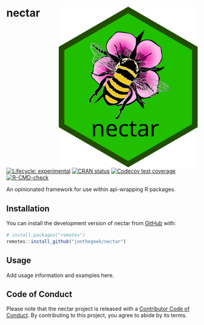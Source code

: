 
<!-- README.md is generated from README.Rmd. Please edit that file -->

# nectar <a href="https://jonthegeek.github.io/nectar/"><img src="man/figures/logo.svg" align="right" height="424" /></a>

<!-- badges: start -->

[![Lifecycle:
experimental](https://img.shields.io/badge/lifecycle-experimental-orange.svg)](https://lifecycle.r-lib.org/articles/stages.html#experimental)
[![CRAN
status](https://www.r-pkg.org/badges/version/nectar)](https://CRAN.R-project.org/package=nectar)
[![Codecov test
coverage](https://codecov.io/gh/jonthegeek/nectar/branch/main/graph/badge.svg)](https://app.codecov.io/gh/jonthegeek/nectar?branch=main)
[![R-CMD-check](https://github.com/jonthegeek/nectar/actions/workflows/R-CMD-check.yaml/badge.svg)](https://github.com/jonthegeek/nectar/actions/workflows/R-CMD-check.yaml)
<!-- badges: end -->

An opinionated framework for use within api-wrapping R packages.

## Installation

You can install the development version of nectar from
[GitHub](https://github.com/) with:

``` r
# install.packages("remotes")
remotes::install_github("jonthegeek/nectar")
```

## Usage

Add usage information and examples here.

## Code of Conduct

Please note that the nectar project is released with a [Contributor Code
of Conduct](https://jonthegeek.github.io/nectar/CODE_OF_CONDUCT.html).
By contributing to this project, you agree to abide by its terms.

